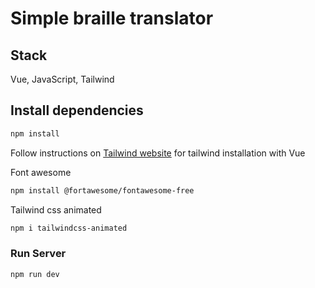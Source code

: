 # Simple braille translator

## Stack

Vue, JavaScript, Tailwind

## Install dependencies

```sh
npm install
```

Follow instructions on [Tailwind website](https://tailwindcss.com/docs/guides/vite) for tailwind installation with Vue

Font awesome

```sh
npm install @fortawesome/fontawesome-free
```

Tailwind css animated

```sh
npm i tailwindcss-animated
```

### Run Server

```sh
npm run dev
```
